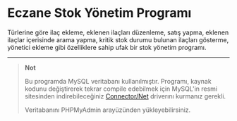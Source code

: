 Eczane Stok Yönetim Programı
===================

Türlerine göre ilaç ekleme, eklenen ilaçları düzenleme, satış yapma, eklenen ilaçlar içerisinde arama yapma, kritik stok durumu bulunan ilaçları gösterme, yönetici ekleme gibi özelliklere sahip ufak bir stok yönetim programı.

----------

> **Not**
> 
> Bu programda MySQL veritabanı kullanılmıştır. Programı, kaynak kodunu değiştirerek tekrar compile edebilmek için MySQL'in resmi sitesinden indirebileceğiniz [Connector/Net](https://dev.mysql.com/downloads/connector/net/) driverını kurmanız gerekli.
>
>
> Veritabanını PHPMyAdmin arayüzünden yükleyebilirsiniz.
